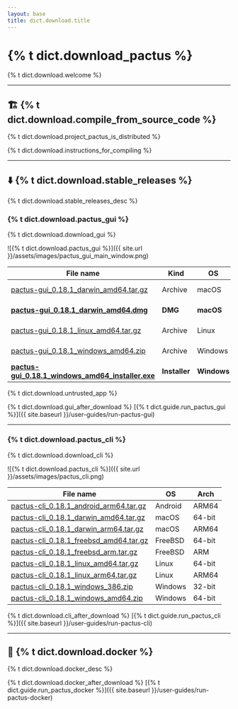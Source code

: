 ```yaml
---
layout: base
title: dict.download.title
---
```


# {% t dict.download_pactus %}

{% t dict.download.welcome %}

---

## 🏗️ {% t dict.download.compile_from_source_code %}

{% t dict.download.project_pactus_is_distributed %}

{% t dict.download.instructions_for_compiling %}

---

## ⬇️ {% t dict.download.stable_releases %}

{% t dict.download.stable_releases_desc %}

### {% t dict.download.pactus_gui %}

{% t dict.download.download_gui %}

![{% t dict.download.pactus_gui %}]({{ site.url }}/assets/images/pactus_gui_main_window.png)

| **File name**                                                                                                                                                         | **Kind**      | **OS**      | **Arch** |
| --------------------------------------------------------------------------------------------------------------------------------------------------------------------- | ------------- | ----------- | -------- |
| [pactus-gui_0.18.1_darwin_amd64.tar.gz](https://github.com/pactus-project/pactus/releases/download/v0.18.1/pactus-gui_0.18.1_darwin_amd64.tar.gz)                     | Archive       | macOS       | 64-bit   |
| [**pactus-gui_0.18.1_darwin_amd64.dmg**](https://github.com/pactus-project/pactus/releases/download/v0.18.1/pactus-gui_0.18.1_darwin_amd64.dmg)                       | **DMG**       | **macOS**   | 64-bit   |
| [pactus-gui_0.18.1_linux_amd64.tar.gz](https://github.com/pactus-project/pactus/releases/download/v0.18.1/pactus-gui_0.18.1_linux_amd64.tar.gz)                       | Archive       | Linux       | 64-bit   |
| [pactus-gui_0.18.1_windows_amd64.zip](https://github.com/pactus-project/pactus/releases/download/v0.18.1/pactus-gui_0.18.1_windows_amd64.zip)                         | Archive       | Windows     | 64-bit   |
| [**pactus-gui_0.18.1_windows_amd64_installer.exe**](https://github.com/pactus-project/pactus/releases/download/v0.18.1/pactus-gui_0.18.1_windows_amd64_installer.exe) | **Installer** | **Windows** | 64-bit   |

<div class="alert alert-warning">
  {% t dict.download.untrusted_app %}
</div>

{% t dict.download.gui_after_download %} [{% t dict.guide.run_pactus_gui %}]({{ site.baseurl }}/user-guides/run-pactus-gui)

---

### {% t dict.download.pactus_cli %}

{% t dict.download.download_cli %}

![{% t dict.download.pactus_cli %}]({{ site.url }}/assets/images/pactus_cli.png)

| **File name**                                                                                                                                       | **OS**  | **Arch** |
| --------------------------------------------------------------------------------------------------------------------------------------------------- | ------- | -------- |
| [pactus-cli_0.18.1_android_arm64.tar.gz](https://github.com/pactus-project/pactus/releases/download/v0.18.1/pactus-cli_0.18.1_android_arm64.tar.gz) | Android | ARM64    |
| [pactus-cli_0.18.1_darwin_amd64.tar.gz](https://github.com/pactus-project/pactus/releases/download/v0.18.1/pactus-cli_0.18.1_darwin_amd64.tar.gz)   | macOS   | 64-bit   |
| [pactus-cli_0.18.1_darwin_arm64.tar.gz](https://github.com/pactus-project/pactus/releases/download/v0.18.1/pactus-cli_0.18.1_darwin_arm64.tar.gz)   | macOS   | ARM64    |
| [pactus-cli_0.18.1_freebsd_amd64.tar.gz](https://github.com/pactus-project/pactus/releases/download/v0.18.1/pactus-cli_0.18.1_freebsd_amd64.tar.gz) | FreeBSD | 64-bit   |
| [pactus-cli_0.18.1_freebsd_arm.tar.gz](https://github.com/pactus-project/pactus/releases/download/v0.18.1/pactus-cli_0.18.1_freebsd_arm.tar.gz)     | FreeBSD | ARM      |
| [pactus-cli_0.18.1_linux_amd64.tar.gz](https://github.com/pactus-project/pactus/releases/download/v0.18.1/pactus-cli_0.18.1_linux_amd64.tar.gz)     | Linux   | 64-bit   |
| [pactus-cli_0.18.1_linux_arm64.tar.gz](https://github.com/pactus-project/pactus/releases/download/v0.18.1/pactus-cli_0.18.1_linux_arm64.tar.gz)     | Linux   | ARM64    |
| [pactus-cli_0.18.1_windows_386.zip](https://github.com/pactus-project/pactus/releases/download/v0.18.1/pactus-cli_0.18.1_windows_386.zip)           | Windows | 32-bit   |
| [pactus-cli_0.18.1_windows_amd64.zip](https://github.com/pactus-project/pactus/releases/download/v0.18.1/pactus-cli_0.18.1_windows_amd64.zip)       | Windows | 64-bit   |

{% t dict.download.cli_after_download %} [{% t dict.guide.run_pactus_cli %}]({{ site.baseurl }}/user-guides/run-pactus-cli)

---

## 🐳 {% t dict.download.docker %}

{% t dict.download.docker_desc %}

{% t dict.download.docker_after_download %} [{% t dict.guide.run_pactus_docker %}]({{ site.baseurl }}/user-guides/run-pactus-docker)
